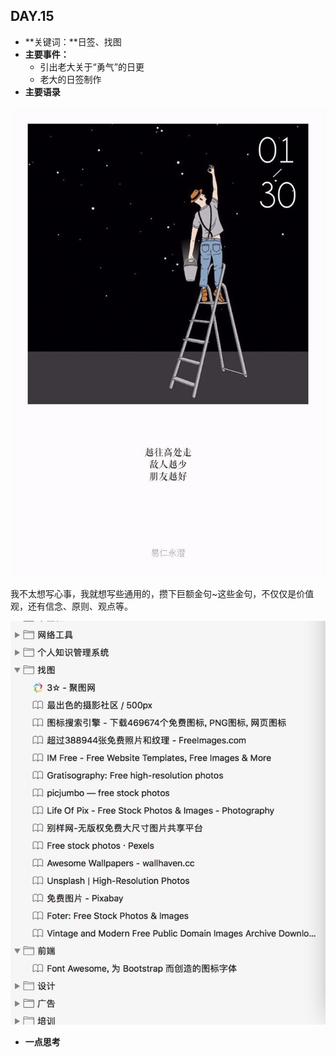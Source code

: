 ## DAY.15
+ **关键词：**日签、找图
+ **主要事件：**
    + 引出老大关于“勇气”的日更
    + 老大的日签制作
+ **主要语录**

![](./_image/7d3111369eed0d81a79f4bfa7d8e2b0.jpg)

我不太想写心事，我就想写些通用的，攒下巨额金句~这些金句，不仅仅是价值观，还有信念、原则、观点等。

![](./_image/1005ca87a560516a4ff0f720e2a841c.jpg)




+ **一点思考**
